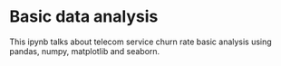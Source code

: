 # Basic data analysis

This ipynb talks about telecom service churn rate basic analysis using pandas, numpy, matplotlib and seaborn.

